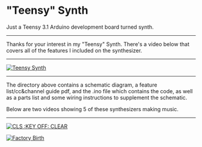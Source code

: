 "Teensy" Synth
================
Just a Teensy 3.1 Arduino development board turned synth.

------------------------------------------------------------------------------------------

Thanks for your interest in my "Teensy" Synth.  There's a video below that covers all of the features I included on the synthesizer.

------------------------------------------------------------------------------------------

[![Teensy Synth](http://www.worldwidewebside.com/pics/tiny_playbutton_teensy.jpg)](https://www.youtube.com/watch?v=K11D4kAIK_8)

------------------------------------------------------------------------------------------

The directory above contains a schematic diagram, a feature list/cc&channel guide pdf, and the .ino file which contains the code, as well as a parts list and some wiring instructions to supplement the schematic.

Below are two videos showing 5 of these synthesizers making music.

------------------------------------------------------------------------------------------

[![CLS :KEY OFF: CLEAR](http://www.worldwidewebside.com/pics/tiny_playbutton_cls.jpg)](https://www.youtube.com/watch?v=GbhIWR-iFkw)

[![Factory Birth](http://www.worldwidewebside.com/pics/tiny_playbutton_factory.jpg)](https://www.youtube.com/watch?v=-AR1PfW5tHM)
